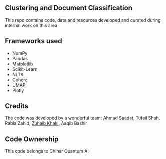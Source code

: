 ## Clustering and Document Classification
This repo contains code, data and resources developed and curated during internal work on this area

## Frameworks used
- NumPy
- Pandas
- Matplotlib
- Scikit-Learn
- NLTK
- Cohere
- UMAP
- Plotly

## Credits
The code was developed by a wonderful team:
[Ahmad Saadat](https://github.com/AhmadSaadat617), [Tufail Shah](https://github.com/TufailAhmadShah), Rabia Zahid, [Zuhaib Khaki](https://github.com/zuhaibkhaki), Aaqib Bashir


## Code Ownership
This code belongs to Chinar Quantum AI

